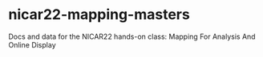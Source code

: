 # nicar22-mapping-masters
Docs and data for the NICAR22 hands-on class: Mapping For Analysis And Online Display
